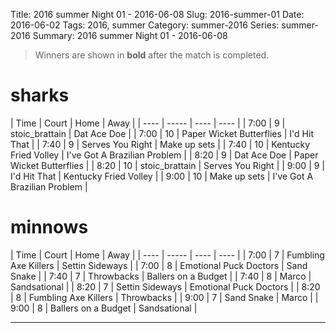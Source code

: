 Title: 2016 summer Night 01 - 2016-06-08
Slug: 2016-summer-01
Date: 2016-06-02
Tags: 2016, summer
Category: summer-2016
Series: summer-2016
Summary: 2016 summer Night 01 - 2016-06-08

> Winners are shown in **bold** after the match is completed.

sharks
=====
| Time | Court | Home | Away |
| ---- | ----- | ---- | ---- | <!-- begin table -->
| 7:00 | 9 | stoic_brattain | Dat Ace Doe |
| 7:00 | 10 | Paper Wicket Butterflies | I'd Hit That |
| 7:40 | 9 | Serves You Right | Make up sets |
| 7:40 | 10 | Kentucky Fried Volley | I've Got A Brazilian Problem |
| 8:20 | 9 | Dat Ace Doe | Paper Wicket Butterflies |
| 8:20 | 10 | stoic_brattain | Serves You Right |
| 9:00 | 9 | I'd Hit That | Kentucky Fried Volley |
| 9:00 | 10 | Make up sets | I've Got A Brazilian Problem |

<!-- end table -->
minnows
=====
| Time | Court | Home | Away |
| ---- | ----- | ---- | ---- | <!-- begin table -->
| 7:00 | 7 | Fumbling Axe Killers | Settin Sideways |
| 7:00 | 8 | Emotional Puck Doctors | Sand Snake |
| 7:40 | 7 | Throwbacks | Ballers on a Budget |
| 7:40 | 8 | Marco | Sandsational |
| 8:20 | 7 | Settin Sideways | Emotional Puck Doctors |
| 8:20 | 8 | Fumbling Axe Killers | Throwbacks |
| 9:00 | 7 | Sand Snake | Marco |
| 9:00 | 8 | Ballers on a Budget | Sandsational |

<!-- end table -->



---